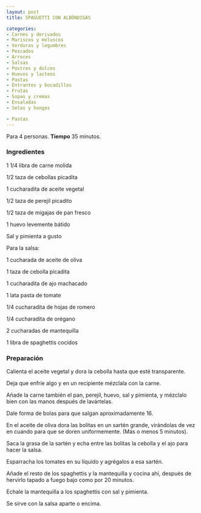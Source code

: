 ```yaml
---
layout: post
title: SPAGUETTI CON ALBÓNDIGAS

categories:
- Carnes y derivados
- Mariscos y moluscos
- Verduras y legumbres
- Pescados
- Arroces
- Salsas
- Postres y dulces
- Huevos y lacteos
- Pastas
- Entrantes y bocadillos
- Frutas
- Sopas y cremas
- Ensaladas
- Setas y hongos

- Pastas
---
```

Para 4 personas.
<b>Tiempo</b> 35 minutos.

<h3>Ingredientes</h3>
1 1/4 libra de carne molida

1/2 taza de cebollas picadita

1 cucharadita de aceite vegetal

1/2 taza de perejil picadito

1/2 taza de migajas de pan fresco

1 huevo levemente bátido

Sal y pimienta a gusto

Para la salsa:

1 cucharada de aceite de oliva

1 taza de cebolla picadita

1 cucharadita de ajo machacado

1 lata pasta de tomate

1/4 cucharadita de hojas de romero

1/4 cucharadita de orégano

2 cucharadas de mantequilla

1 libra de spaghettis cocidos

<h3>Preparación</h3>
Calienta el aceite vegetal y dora la cebolla hasta que esté transparente.

Deja que enfríe algo y en un recipiente mézclala con la carne.

Añade la carne también el pan, perejil, huevo, sal y pimienta, y mézclalo bien con las manos después de lavártelas.

Dale forma de bolas para que salgan aproximadamente 16.

En el aceite de oliva dora las bolitas en un sartén grande, virándolas de vez en cuando para que se doren uniformemente. (Más o menos 5 minutos).

Saca la grasa de la sartén y echa entre las bolitas la cebolla y el ajo para hacer la salsa.

Esparracha los tomates en su líquido y agrégalos a esa sartén.

Añade el resto de los spaghettis y la mantequilla y cocina ahí, después de hervirlo tapado a fuego bajo como por 20 minutos.

Echale la mantequilla a los spaghettis con sal y pimienta.

Se sirve con la salsa aparte o encima.

